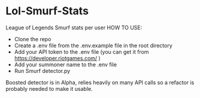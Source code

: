 # Lol-Smurf-Stats
League of Legends Smurf stats per user
HOW TO USE:
- Clone the repo
- Create a .env file from the .env.example file in the root directory
- Add your API token to the .env file (you can get it from https://developer.riotgames.com/ )
- Add your summoner name to the .env file
- Run Smurf detector.py


Boosted detector is in Alpha, relies heavily on many API calls so a refactor is probably needed to make it usable.

